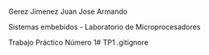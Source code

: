 Gerez Jimenez Juan Jose Armando

Sistemas embebidos - Laboratorio de Microprocesadores

Trabajo Práctico Número 1# TP1 .gitignore
